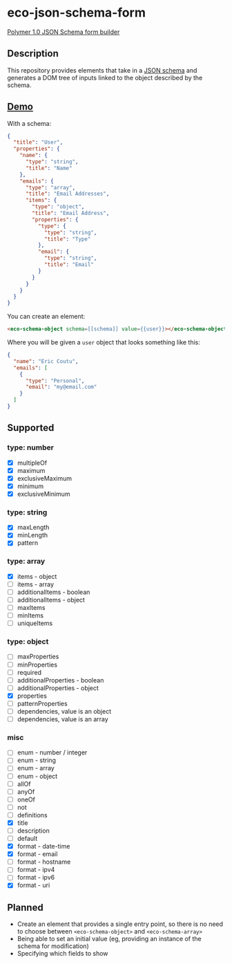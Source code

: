 eco-json-schema-form
===============
[Polymer 1.0 JSON Schema form builder](http://ecoutu.github.io/eco-json-schema-form/components/eco-json-schema-form/)

## Description

This repository provides elements that take in a [JSON schema](http://json-schema.org/) and generates a DOM tree of inputs linked to the object described by the schema.

## [Demo](http://ecoutu.github.io/eco-json-schema-form/components/eco-json-schema-form/demo/)

With a schema:

```json
{
  "title": "User",
  "properties": {
    "name": {
      "type": "string",
      "title": "Name"
    },
    "emails": {
      "type": "array",
      "title": "Email Addresses",
      "items": {
        "type": "object",
        "title": "Email Address",
        "properties": {
          "type": {
            "type": "string",
            "title": "Type"
          },
          "email": {
            "type": "string",
            "title": "Email"
          }
        }
      }
    }
  }
}
```

You can create an element:

```html
<eco-schema-object schema=[[schema]] value={{user}}></eco-schema-object>
```

Where you will be given a `user` object that looks something like this:

```json
{
  "name": "Eric Coutu",
  "emails": [
    {
      "type": "Personal",
      "email": "my@email.com"
    }
  ]
}
```

## Supported

### type: number

- [x] multipleOf
- [x] maximum
- [x] exclusiveMaximum
- [x] minimum
- [x] exclusiveMinimum

### type: string

- [x] maxLength
- [x] minLength
- [x] pattern

### type: array

- [x] items - object
- [ ] items - array
- [ ] additionalItems - boolean
- [ ] additionalItems - object
- [ ] maxItems
- [ ] minItems
- [ ] uniqueItems

### type: object

- [ ] maxProperties
- [ ] minProperties
- [ ] required
- [ ] additionalProperties - boolean
- [ ] additionalProperties - object
- [x] properties
- [ ] patternProperties
- [ ] dependencies, value is an object
- [ ] dependencies, value is an array

### misc

- [ ] enum - number / integer
- [ ] enum - string
- [ ] enum - array
- [ ] enum - object
- [ ] allOf
- [ ] anyOf
- [ ] oneOf
- [ ] not
- [ ] definitions
- [x] title
- [ ] description
- [ ] default
- [x] format - date-time
- [x] format - email
- [ ] format - hostname
- [ ] format - ipv4
- [ ] format - ipv6
- [x] format - uri

## Planned

* Create an element that provides a single entry point, so there is no need to choose between `<eco-schema-object>` and `<eco-schema-array>`
* Being able to set an initial value (eg, providing an instance of the schema for modification)
* Specifying which fields to show
